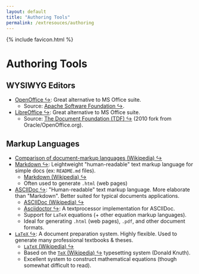 ```yaml
---
layout: default
title: "Authoring Tools"
permalink: /extresouces/authoring
---
```


{% include favicon.html %}

# Authoring Tools

## WYSIWYG Editors
 - [OpenOffice &#x21AA;](https://www.openoffice.org): Great alternative to MS Office suite.
   - Source: [Apache Software Foundation &#x21AA;](https://www.apache.org/).
 - [LibreOffice &#x21AA;](https://www.libreoffice.org/): Great alternative to MS Office suite.
   - Source: [The Document Foundation (TDF) &#x21AA;](https://documentfoundation.org) (2010 fork from Oracle/OpenOffice.org).

## Markup Languages
 - [Comparison of document-markup languages (Wikipedia) &#x21AA;](https://en.wikipedia.org/wiki/Comparison_of_document-markup_languages)
 - [Markdown &#x21AA;](https://daringfireball.net/projects/markdown/): Leightweight "human-readable" text markup language for simple docs (ex: `README.md` files).
   - [Markdown (Wikipedia) &#x21AA;](https://en.wikipedia.org/wiki/Markdown)
   - Often used to generate `.html` (web pages)
 - [ASCIIDoc &#x21AA;](https://asciidoc.org/): "Human-readable" text markup language. More elaborate than "Markdown". Better suited for typical documents applications.
   - [ASCIIDoc (Wikipedia) &#x21AA;](https://en.wikipedia.org/wiki/AsciiDoc)
   - [Asciidoctor &#x21AA;](https://asciidoctor.org/): A textprocessor implementation for ASCIIDoc.
   - Support for `LaTeX` equations (+ other equation markup languages).
   - Ideal for generating `.html` (web pages), `.pdf`, and other document formats.
 - [`LaTeX` &#x21AA;](https://www.latex-project.org): A document preparation system. Highly flexible. Used to generate many professional textbooks & theses.
   - [`LaTeX` (Wikipedia) &#x21AA;](https://en.wikipedia.org/wiki/LaTeX)
   - Based on the [`TeX` (Wikipedia) &#x21AA;](https://en.wikipedia.org/wiki/TeX) typesetting system (Donald Knuth).
   - Excellent system to construct mathematical equations (though somewhat difficult to read).

